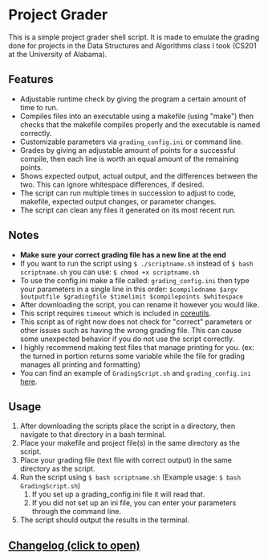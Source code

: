 # Project Grader
This is a simple project grader shell script. It is made to emulate the grading done for projects in the Data Structures and Algorithms class I took (CS201 at the University of Alabama).

## Features
- Adjustable runtime check by giving the program a certain amount of time to run. 
- Compiles files into an executable using a makefile (using "make") then checks that the makefile compiles properly and the executable is named correctly.
- Customizable parameters via `grading_config.ini` or command line.
- Grades by giving an adjustable amount of points for a successful compile, then each line is worth an equal amount of the remaining points.
- Shows expected output, actual output, and the differences between the two. This can ignore whitespace differences, if desired.
- The script can run multiple times in succession to adjust to code, makefile, expected output changes, or parameter changes.
- The script can clean any files it generated on its most recent run.

## Notes
- **Make sure your correct grading file has a new line at the end**
- If you want to run the script using `$ ./scriptname.sh` instead of `$ bash scriptname.sh` you can use: `$ chmod +x scriptname.sh`
- To use the config.ini make a file called: `grading_config.ini` then type your parameters in a single line in this order: `$compiledname $argv $outputfile $gradingfile $timelimit $compilepoints $whitespace`
- After downloading the script, you can rename it however you would like.
- This script requires `timeout` which is included in [coreutils](https://www.gnu.org/software/coreutils/).
- This script as of right now does not check for "correct" parameters or other issues such as having the wrong grading file. This can cause some unexpected behavior if you do not use the script correctly.
- I highly recommend making test files that manage printing for you. (ex: the turned in portion returns some variable while the file for grading manages all printing and formatting)
- You can find an example of `GradingScript.sh` and `grading_config.ini` [here](/src/example).

## Usage
1. After downloading the scripts place the script in a directory, then navigate to that directory in a bash terminal.
2. Place your makefile and project file(s) in the same directory as the script.
3. Place your grading file (text file with correct output) in the same directory as the script.
4. Run the script using `$ bash scriptname.sh` (Example usage: `$ bash GradingScript.sh`)
    1. If you set up a grading_config.ini file it will read that.
    2. If you did not set up an ini file, you can enter your parameters through the command line.
5. The script should output the results in the terminal.

## [Changelog (click to open)](CHANGELOG.md)
